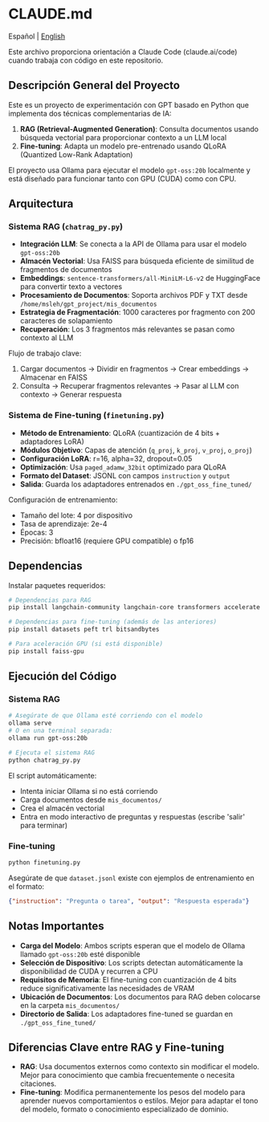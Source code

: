 # CLAUDE.md

Español | [English](CLAUDE.md)

Este archivo proporciona orientación a Claude Code (claude.ai/code) cuando trabaja con código en este repositorio.

## Descripción General del Proyecto

Este es un proyecto de experimentación con GPT basado en Python que implementa dos técnicas complementarias de IA:
1. **RAG (Retrieval-Augmented Generation)**: Consulta documentos usando búsqueda vectorial para proporcionar contexto a un LLM local
2. **Fine-tuning**: Adapta un modelo pre-entrenado usando QLoRA (Quantized Low-Rank Adaptation)

El proyecto usa Ollama para ejecutar el modelo `gpt-oss:20b` localmente y está diseñado para funcionar tanto con GPU (CUDA) como con CPU.

## Arquitectura

### Sistema RAG (`chatrag_py.py`)
- **Integración LLM**: Se conecta a la API de Ollama para usar el modelo `gpt-oss:20b`
- **Almacén Vectorial**: Usa FAISS para búsqueda eficiente de similitud de fragmentos de documentos
- **Embeddings**: `sentence-transformers/all-MiniLM-L6-v2` de HuggingFace para convertir texto a vectores
- **Procesamiento de Documentos**: Soporta archivos PDF y TXT desde `/home/msleh/gpt_project/mis_documentos`
- **Estrategia de Fragmentación**: 1000 caracteres por fragmento con 200 caracteres de solapamiento
- **Recuperación**: Los 3 fragmentos más relevantes se pasan como contexto al LLM

Flujo de trabajo clave:
1. Cargar documentos → Dividir en fragmentos → Crear embeddings → Almacenar en FAISS
2. Consulta → Recuperar fragmentos relevantes → Pasar al LLM con contexto → Generar respuesta

### Sistema de Fine-tuning (`finetuning.py`)
- **Método de Entrenamiento**: QLoRA (cuantización de 4 bits + adaptadores LoRA)
- **Módulos Objetivo**: Capas de atención (`q_proj`, `k_proj`, `v_proj`, `o_proj`)
- **Configuración LoRA**: r=16, alpha=32, dropout=0.05
- **Optimización**: Usa `paged_adamw_32bit` optimizado para QLoRA
- **Formato del Dataset**: JSONL con campos `instruction` y `output`
- **Salida**: Guarda los adaptadores entrenados en `./gpt_oss_fine_tuned/`

Configuración de entrenamiento:
- Tamaño del lote: 4 por dispositivo
- Tasa de aprendizaje: 2e-4
- Épocas: 3
- Precisión: bfloat16 (requiere GPU compatible) o fp16

## Dependencias

Instalar paquetes requeridos:
```bash
# Dependencias para RAG
pip install langchain-community langchain-core transformers accelerate sentence-transformers faiss-cpu pypdf

# Dependencias para fine-tuning (además de las anteriores)
pip install datasets peft trl bitsandbytes

# Para aceleración GPU (si está disponible)
pip install faiss-gpu
```

## Ejecución del Código

### Sistema RAG
```bash
# Asegúrate de que Ollama esté corriendo con el modelo
ollama serve
# O en una terminal separada:
ollama run gpt-oss:20b

# Ejecuta el sistema RAG
python chatrag_py.py
```

El script automáticamente:
- Intenta iniciar Ollama si no está corriendo
- Carga documentos desde `mis_documentos/`
- Crea el almacén vectorial
- Entra en modo interactivo de preguntas y respuestas (escribe 'salir' para terminar)

### Fine-tuning
```bash
python finetuning.py
```

Asegúrate de que `dataset.jsonl` existe con ejemplos de entrenamiento en el formato:
```json
{"instruction": "Pregunta o tarea", "output": "Respuesta esperada"}
```

## Notas Importantes

- **Carga del Modelo**: Ambos scripts esperan que el modelo de Ollama llamado `gpt-oss:20b` esté disponible
- **Selección de Dispositivo**: Los scripts detectan automáticamente la disponibilidad de CUDA y recurren a CPU
- **Requisitos de Memoria**: El fine-tuning con cuantización de 4 bits reduce significativamente las necesidades de VRAM
- **Ubicación de Documentos**: Los documentos para RAG deben colocarse en la carpeta `mis_documentos/`
- **Directorio de Salida**: Los adaptadores fine-tuned se guardan en `./gpt_oss_fine_tuned/`

## Diferencias Clave entre RAG y Fine-tuning

- **RAG**: Usa documentos externos como contexto sin modificar el modelo. Mejor para conocimiento que cambia frecuentemente o necesita citaciones.
- **Fine-tuning**: Modifica permanentemente los pesos del modelo para aprender nuevos comportamientos o estilos. Mejor para adaptar el tono del modelo, formato o conocimiento especializado de dominio.
